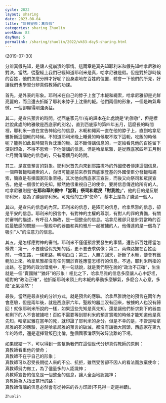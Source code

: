 ```yaml
---
cycle: 2022
layout: sharing
date: 2023-08-04
title: "每日靈修：真與假"
categories: sharing Zhuolin
weekNum: 83
dayNum: 5
permalink: /sharing/zhuolin/2022/wk83-day5-sharing.html
---
```

(2019-07-30)

分辨真假先知，是讓人挺崩潰的事情。這兩章是真先知耶利米和假先知哈拿尼雅的對決，當然，從聖經上我們已經知道耶利米是真，哈拿尼雅是假。但是對於那時候的百姓，他們怎麼分辨才好呢？設身處地在百姓的位置，體會一下他們的所見，好讓我們也學習分辨真假教師的功課。  

首先，是外表的形象。耶利米在自己的脖子上套了木軛和繩索，哈拿尼雅卻是光鮮亮麗的，而且還去折斷了耶利米脖子上沈重的軛。他們兩個的形象，一個是晦氣卑微，一個卻顯得剛強勇猛。  

其二，是宣告預言的時間。從西底家元年(有的譯本在此處說是“約雅敬”，但是標註說此處的約雅敬是西底家的別名)，直到西底家的第四年五月，這麼長的時間裡，耶利米一直在宣告神給他的信息，木軛和繩索一直在他的脖子上，直到哈拿尼雅折斷這個軛的時候。不知道耶利米晚上睡覺的時候取不取下這軛，吃飯的時候呢？能夠如此長時間背負沈重的軛、並不斷傳講信息的，一定給看見他的百姓留下深刻印象，不得不思索一下他傳講的信息。但是哈拿尼雅，是從西底家四年五月到七月間傳講他的信息的，只有兩個月的時間。  

其三，是宣告預言的對象。耶利米首先向來到耶路撒冷的外國使者傳達這個信息，一個帶著軛和繩索的人，向很可能是前來恭賀西底家登基的外國使臣分發軛和繩索，簡直是有損國家形象至極。其次他向西底家王宣告，而後又向祭司和眾民宣告。他是一個很忙的先知，顯然他很重視自己的使命，要將信息傳達給所有的人。哈拿尼雅則是“**在耶和華的殿中「當著」祭司和眾民「對我說」**”，他的目的是反駁耶利米，是為了勝過耶利米。可見他的工作“使命”，基本上是為了勝過一個人。  

其四，是宣告的信息的內容。耶利米的信息，是降罰的信息，哈拿尼雅的信息，卻是平安的信息。耶利米的預言中，有對神的主權的尊崇，有對人的罪的責備，有關於審判的描述，有呼召人悔改，是一個整全的信息。哈拿尼雅卻只是針對當時的百姓最敏感的問題——聖殿中的器皿和與約雅斤一起被擄的人，他傳達的是一個為了吸引“人”的注意力的信息。  

其五，是怎樣應對神的審判。耶利米不僅僅預言要發生的事情，還告訴百姓應當怎樣做：第一，不要聽從假先知的話，更不要去求偶像；第二，兩條路擺在百姓面前，一條生路，一條死路，明明白白；第三，人無力回天，折斷了木軛，便會有鐵軛加上來。哈拿尼雅卻沒有任何關於百姓應當怎樣行的信息。不過，耶利米所指的出路，在當時的政治環境中，用一句話說，就是我們現在說的“政治不正確”，生生就是一個“賣國賊”“猶奸”的形象！相比之下，哈拿尼雅的信息多麼讓人心中舒坦，絕對的“政治正確”，他折斷耶利米頸上的木軛的舉動多麼解氣，多麼合人心意，多麼“正氣凜然”！  

最後，當然是最直接的分辨方式，就是預言的應驗。哈拿尼雅說他的預言在兩年內會應驗，但是兩年後，就是西底家六年，聖殿的器皿沒有回來，被擄的人也沒有歸回！就像耶利米所說的一樣，如果這些先知是真先知，還是讓他們祈求剩下的器皿和剩下的人不會被擄吧！百姓不需要等到耶利米的預言實現的時候才能知道他是真先知，哈拿尼雅在當年的死，就印證了耶利米的身分。但是不幸的是，不管是哈拿尼雅的死的應驗，還是哈拿尼雅的預言的破滅，都沒有讓猶大回頭，西底家在第九年的時候，還是選擇背叛巴比倫，整個國家淪落到破碎流離的下場。  

如果總結一下，可以得到一些幫助我們在這個世代分辨真假教師的原則：    
真教師看重他的使命；    
真教師不在乎自己的形象；    
真教師可以忍受長期從人來的不公、抗拒，雖然受苦卻不因人的看法而放棄使命；    
真教師努力做工，為了儘量多的人認識神；    
真教師宣告的信息是一個整全的信息，讓人全面地認識神；    
真教師為人指出當行的路；    
真教師傳講的信息必然會有從神來的各方印證(不見得一定是神蹟)。  

`Zhuolin`  
